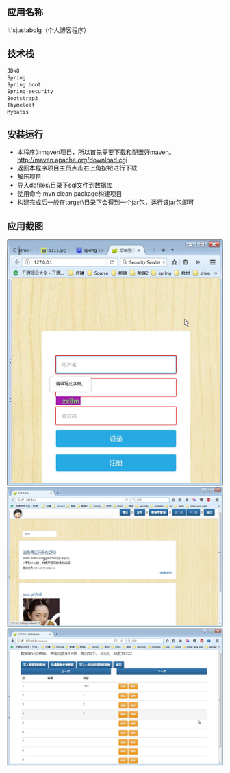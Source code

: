 ## 应用名称
It'sjustabolg（个人博客程序）

## 技术栈	
	JDk8
	Spring
	Spring boot
	Spring-security
	Bootstrap3
	Thymeleaf
	Mybatis

## 安装运行
* 本程序为maven项目，所以首先需要下载和配置好maven。http://maven.apache.org/download.cgi
* 返回本程序项目主页点击右上角按钮进行下载
* 解压项目
* 导入dbfiles\目录下sql文件到数据库
* 使用命令 mvn clean package构建项目
* 构建完成后一般在target\目录下会得到一个jar包，运行该jar包即可

## 应用截图
![图1](screenshot/001.jpg)
![图2](screenshot/002.jpg)
![图3](screenshot/003.jpg)